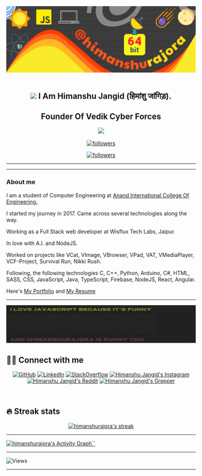 <div align="center">
  <img src="./gitbg-1.jpg" style="max-width: 100%;" alt="Welcome to my Github Profile" />
</div>
  <br />
<h2 align="center">
<img src="https://media.giphy.com/media/hvRJCLFzcasrR4ia7z/giphy.gif" width="28">
  I Am Himanshu Jangid (हिमांशु जांगिड़). 
</h2>
<h2 align="center"> Founder Of Vedik Cyber Forces </h2>

<p align="center">
  <a href="https://github.com/DenverCoder1/readme-typing-svg"><img src="https://readme-typing-svg.herokuapp.com/?lines=Web%20Developer;A%20Computer%20Science%20Engineer;Always%20learning%20new%20things&center=true&width=380&height=45"></a>
</p>
<p align="center">
  <a href="https://github.com/himanshurajora">
    <img alt="followers" title="Follow me on Github" src="https://img.shields.io/github/followers/himanshurajora?color=236ad3&labelColor=1155ba&style=for-the-badge&logo=github&label=Follow"/></a>
</p>
<p align="center">
  <a href="https://himanshurajora.gumroad.com/">
    <img alt="followers" title="Follow me on Github" src="https://img.shields.io/badge/-💻-22ff22?color=22ff22&labelColor=55ff55&style=for-the-badge&logo=coffee&label=Buy My Products"/></a>
</p>
<hr>

---


### About me

I am a student of Computer Engineering at <a href="https://anandice.ac.in">Anand International College Of Engineering.</a>

I started my journey in 2017. Came across several technologies along the way.

Working as a Full Stack web developer at Wisflux Tech Labs, Jaipur.

In love with A.I. and NodeJS.

Worked on projects like VCat, VImage, VBrowser, VPad, VAT, VMediaPlayer, VCF-Project, Survival Run, Nikki Rush.

Following, the following technologies
C, C++, Python, Arduino, C#, HTML, SASS, CSS, JavaScript, Java, TypeScript, Firebase, NodeJS, React, Angular.

Here's <a href="https://himanshurajora.vercel.app">My Portfolio</a> and <a href="https://www.jiocloud.com/s/?t=MQacwhLNYXsnrVPc&s=a9">My Resume</a>

<hr/>

![Animation1](./anim1.gif)

## 🙋‍♂️ Connect with me

<!-- Badges template - https://github.com/badges/shields -->

<p align="center">
  <a href="https://www.github.com/himanshurajora"><img alt="GitHub" title="GitHub" src="https://img.shields.io/badge/-GitHub-black?style=for-the-badge&logo=github&logoColor=white"/></a>
  <a href="https://www.linkedin.com/in/himanshu-jangid-5a334a196/"><img alt="LinkedIn" title="LinkedIn" src="https://img.shields.io/badge/-LinkedIn-blue?style=for-the-badge&logo=LinkedIn&logoColor=white"/></a>
  <a href="https://stackoverflow.com/users/15781928/himanshu-jangidy"><img alt="StackOverflow" title="StackOverflow" src="https://img.shields.io/badge/-stackoverflow-orange?style=for-the-badge&logo=stackoverflow&logoColor=white"/></a>
  <a href="https://www.instagram.com/himy.in/">
  <img alt="Himanshu Jangid's Instagram" title="Instagram" src="https://img.shields.io/badge/-instagram-pink?style=for-the-badge&logo=instagram&logoColor=white" /></a>
    <a href="https://www.reddit.com/user/himanshurajora">
  <img alt="Himanshu Jangid's Reddit" title="Reddit" src="https://img.shields.io/badge/-reddit-red?style=for-the-badge&logo=reddit&logoColor=white" /></a>
  <a href="https://www.grepper.com/profile/himanshu-jangid"><img alt="Himanshu Jangid's Grepper" title="Code Grepper" src="https://img.shields.io/badge/-grepper-purple?style=for-the-badge&logo=codegrepper&logoColor=white" /> </a>
</p>
<br>

## 🔥 Streak stats

<p align="center">
  <a href="https://github.com/DenverCoder1/github-readme-streak-stats">
    <img title="🔥 Get streak stats for your profile at git.io/streak-stats" alt="himanshurajora's streak" src="https://github-readme-streak-stats.herokuapp.com/?user=himanshurajora&theme=monokai-metallian&hide_border=true"/>
  </a>
</p>
<hr/>

<!-- https://github.com/ashutosh00710/github-readme-activity-graph -->

<a href="https://github.com/ashutosh00710/github-readme-activity-graph"><img alt="himanshurajora's Activity Graph" src="https://activity-graph.herokuapp.com/graph?username=himanshurajora&bg_color=1F222E&color=F8D866&line=F85D7F&point=FFFFFF&hide_border=true" />``</a>

<hr/>
<img alt="Views" title="Profile Views" src="https://gpvc.arturio.dev/himanshurajora"/>
<hr/>
